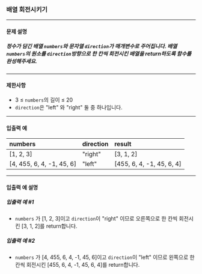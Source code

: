 ### 배열 회전시키기

***

#### 문제 설명
##### 정수가 담긴 배열 `numbers`와 문자열 `direction`가 매개변수로 주어집니다. 배열 `numbers`의 원소를 `direction`방향으로 한 칸씩 회전시킨 배열을 return하도록 함수를 완성해주세요.

***

#### 제한사항
* 3 ≤ `numbers`의 길이 ≤ 20
* `direction`은 "left" 와 "right" 둘 중 하나입니다.

***

#### 입출력 예
numbers	                    |direction	|result                  |
|:--                        |:--        |:--
[1, 2, 3]	                |"right"	|[3, 1, 2]               |
[4, 455, 6, 4, -1, 45, 6]	|"left"|	[455, 6, 4, -1, 45, 6, 4]|

***

#### 입출력 예 설명
##### 입출력 예 #1
* `numbers` 가 [1, 2, 3]이고 `direction`이 "right" 이므로 오른쪽으로 한 칸씩 회전시킨 [3, 1, 2]를 return합니다.

##### 입출력 예 #2
* `numbers` 가 [4, 455, 6, 4, -1, 45, 6]이고 `direction`이 "left" 이므로 왼쪽으로 한 칸씩 회전시킨 [455, 6, 4, -1, 45, 6, 4]를 return합니다.